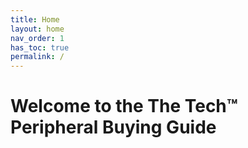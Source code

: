 ```yaml
---
title: Home
layout: home
nav_order: 1
has_toc: true
permalink: /
---
```



# Welcome to the The Tech™ Peripheral Buying Guide
